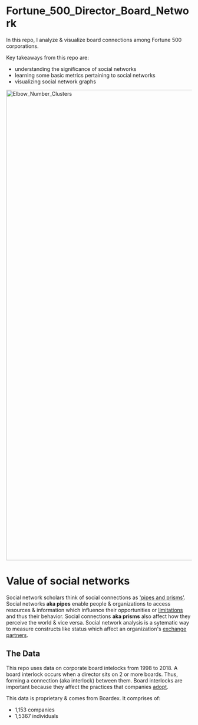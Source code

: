 # Fortune_500_Director_Board_Network
In this repo, I analyze & visualize board connections among Fortune 500 corporations.

Key takeaways from this repo are:
- understanding the significance of social networks
- learning some basic metrics pertaining to social networks
- visualizing social network graphs

<img width="1274" alt="Elbow_Number_Clusters" src="https://github.com/daphteh/Fortune_500_Director_Board_Network/blob/cb2f72f78fe13b0849827d851dcc2f5f5588c256/Report/Fortune_500_neighbors_graph.html">
</details>


# Value of social networks
Social network scholars think of social connections as ['pipes and prisms'](https://www.jstor.org/stable/10.1086/323038). Social networks **aka pipes** enable people & organizations to access resources & information which influence their opportunities or [limitations](https://www.jstor.org/stable/2640283) and thus their behavior. Social connections **aka prisms** also affect how they perceive the world & vice versa. Social network analysis is a sytematic way to measure constructs like status which affect an organization's [exchange partners](https://www.jstor.org/stable/2393299#metadata_info_tab_contents). 

## The Data
This repo uses data on corporate board intelocks from 1998 to 2018. A board interlock occurs when a director sits on 2 or more boards. Thus, forming a connection (aka interlock) between them. Board interlocks are important because they affect the practices that companies [adopt](https://www.journals.uchicago.edu/doi/abs/10.1086/231170). 

This data is proprietary & comes from Boardex. It comprises of:
- 1,153 companies
- 1,5367 individuals

